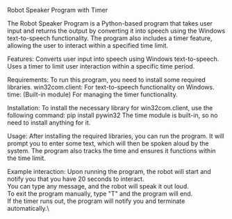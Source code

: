 Robot Speaker Program with Timer

The Robot Speaker Program is a Python-based program that takes user input and returns the output by converting it into speech using the Windows text-to-speech functionality. The program also includes a timer feature, allowing the user to interact within a specified time limit.

Features:
Converts user input into speech using Windows text-to-speech.
Uses a timer to limit user interaction within a specific time period.

Requirements:
To run this program, you need to install some required libraries.
win32com.client: For text-to-speech functionality on Windows.
time: (Built-in module) For managing the timer functionality.

Installation:
To install the necessary library for win32com.client, use the following command:
pip install pywin32
The time module is built-in, so no need to install anything for it.

Usage:
After installing the required libraries, you can run the program. It will prompt you to enter some text, which will then be spoken aloud by the system. The program also tracks the time  and ensures it functions within the time limit.

Example interaction:
Upon running the program, the robot will start and notify you that you have 20 seconds to interact.\
You can type any message, and the robot will speak it out loud.\
To exit the program manually, type "T" and the program will end.\
If the timer runs out, the program will notify you and terminate automatically.\
